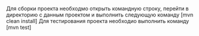 Для сборки проекта необходмо открыть командную строку, перейти в директорию с данным проектом и выполнить следующую команду [mvn clean install]
Для тестирования проекта необходио выполнить команду [mvn test]
